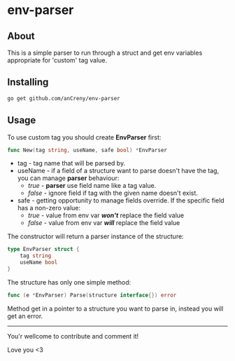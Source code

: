 # env-parser

## About
This is a simple parser to run through a struct and get env variables appropriate for 'custom' tag value.


## Installing
```bash
go get github.com/anCreny/env-parser
```

## Usage
To use custom tag you should create **EnvParser** first:
```go
func New(tag string, useName, safe bool) *EnvParser
```
* tag - tag name that will be parsed by.
* useName -  if a field of a structure want to parse doesn't have the tag, you can manage **parser** behaviour:
  * *true* - **parser** use field name like a tag value.
  * *false* - ignore field if tag with the given name doesn't exist.
* safe - getting opportunity to manage fields override. If the specific field has a non-zero value:
  * *true* - value from env var ___won't___ replace the field value
  * *false* - value from env var ___will___ replace the field value

The constructor will return a parser instance of the structure:
```go
type EnvParser struct {
	tag string
	useName bool
}
```

The structure has only one simple method:
```go
func (e *EnvParser) Parse(structure interface{}) error
```

Method get in a pointer to a structure you want to parse in, instead you will get an error.

***

You'r wellcome to contribute and comment it!

Love you <3
